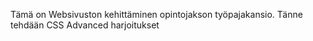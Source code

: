 Tämä on Websivuston kehittäminen opintojakson työpajakansio. Tänne tehdään CSS Advanced harjoitukset